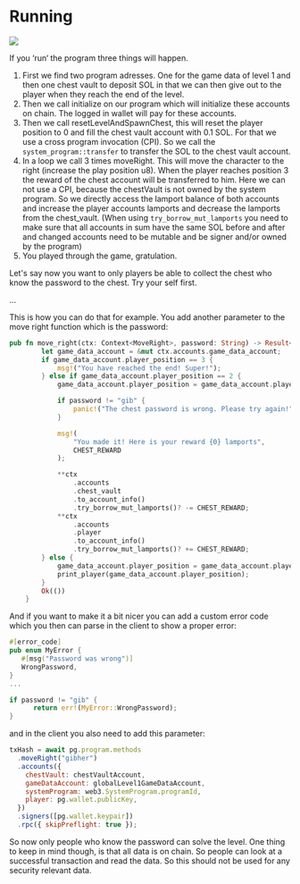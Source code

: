# Running

![](/tutorials/tiny-adventure-two/tinyAdventureTwoDiagram.jpg)

If you ‘run‘ the program three things will happen.

1. First we find two program adresses. One for the game data of level 1 and then one chest vault
   to deposit SOL in that we can then give out to the player when they reach the end of the level.
2. Then we call initialize on our program which will initialize these accounts on chain.
   The logged in wallet will pay for these accounts.
3. Then we call resetLevelAndSpawnChest, this will reset the player position to 0 and fill the chest vault account with 0.1 SOL. For that we use a cross program invocation (CPI). So we call the `system_program::transfer` to transfer the SOL to the chest vault account.
4. In a loop we call 3 times moveRight. This will move the character to the right (increase the play position u8). When the player reaches position 3 the reward of the chest account will be transferred to him. Here we can not use a CPI, because the chestVault is not owned by the system program. So we directly access the lamport balance of both accounts and increase the player accounts lamports and decrease the lamports from the chest_vault. (When using `try_borrow_mut_lamports` you need to make sure that all accounts in sum have the same SOL before and after and changed accounts need to be mutable and be signer and/or owned by the program)
5. You played through the game, gratulation.

Let's say now you want to only players be able to collect the chest who know the password to the chest.
Try your self first.

...

This is how you can do that for example. You add another parameter to the move right function which is the password:

```rust
pub fn move_right(ctx: Context<MoveRight>, password: String) -> Result<()> {
        let game_data_account = &mut ctx.accounts.game_data_account;
        if game_data_account.player_position == 3 {
            msg!("You have reached the end! Super!");
        } else if game_data_account.player_position == 2 {
            game_data_account.player_position = game_data_account.player_position + 1;

            if password != "gib" {
                panic!("The chest password is wrong. Please try again!");
            }

            msg!(
                "You made it! Here is your reward {0} lamports",
                CHEST_REWARD
            );

            **ctx
                .accounts
                .chest_vault
                .to_account_info()
                .try_borrow_mut_lamports()? -= CHEST_REWARD;
            **ctx
                .accounts
                .player
                .to_account_info()
                .try_borrow_mut_lamports()? += CHEST_REWARD;
        } else {
            game_data_account.player_position = game_data_account.player_position + 1;
            print_player(game_data_account.player_position);
        }
        Ok(())
    }
```

And if you want to make it a bit nicer you can add a custom error code which you then can parse in the client to show a proper error:

```rust
#[error_code]
pub enum MyError {
   #[msg("Password was wrong")]
   WrongPassword,
}
...

if password != "gib" {
      return err!(MyError::WrongPassword);
}
```

and in the client you also need to add this parameter:

```js
txHash = await pg.program.methods
  .moveRight("gibher")
  .accounts({
    chestVault: chestVaultAccount,
    gameDataAccount: globalLevel1GameDataAccount,
    systemProgram: web3.SystemProgram.programId,
    player: pg.wallet.publicKey,
  })
  .signers([pg.wallet.keypair])
  .rpc({ skipPreflight: true });
```

So now only people who know the password can solve the level. One thing to keep in mind though, is that all data is on chain. So people can look at a successful transaction and read the data. So this should not be used for any security relevant data.
